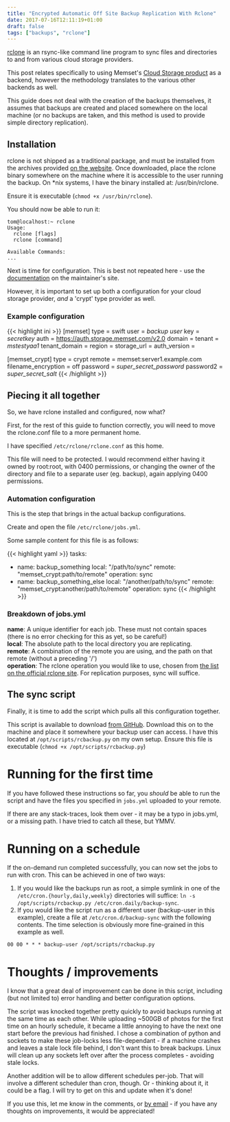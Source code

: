 ```yaml
---
title: "Encrypted Automatic Off Site Backup Replication With Rclone"
date: 2017-07-16T12:11:19+01:00
draft: false
tags: ["backups", "rclone"]
---
```


[rclone](https://rclone.org/) is an rsync-like command line program to sync files and directories to and from various cloud storage providers.

This post relates specifically to using Memset's [Cloud Storage product](https://www.memset.com/cloud/storage/) as a backend, however the methodology translates to the various other backends as well.

This guide does not deal with the creation of the backups themselves, it assumes that backups are created and placed somewhere on the local machine (or no backups are taken, and this method is used to provide simple directory replication).

<!-- markdownlint-disable MD002 MD022-->
## Installation
<!-- markdownlint-enable MD002 MD022-->

rclone is not shipped as a traditional package, and must be installed from the archives provided [on the website](https://rclone.org/downloads/). Once downloaded, place the rclone binary somewhere on the machine where it is accessible to the user running the backup. On *nix systems, I have the binary installed at: /usr/bin/rclone.

Ensure it is executable (`chmod +x /usr/bin/rclone`).

You should now be able to run it:

```markup
tom@localhost:~ rclone
Usage:
  rclone [flags]
  rclone [command]

Available Commands:
...
```

Next is time for configuration. This is best not repeated here - use the [documentation](https://rclone.org/docs/#configure) on the maintainer's site.

However, it is important to set up both a configuration for your cloud storage provider, *and* a 'crypt' type provider as well.

### Example configuration

<!-- markdownlint-disable MD034 -->
{{< highlight ini >}}
[memset]
type = swift
user = *backup user*
key = *secretkey*
auth = https://auth.storage.memset.com/v2.0
domain =
tenant = *mstestyaa1*
tenant_domain =
region =
storage_url =
auth_version =

[memset_crypt]
type = crypt
remote = memset:server1.example.com
filename_encryption = off
password = *super_secret_password*
password2 = *super_secret_salt*
{{< /highlight >}}
<!-- markdownlint-enable MD034 -->

## Piecing it all together

So, we have rclone installed and configured, now what?

First, for the rest of this guide to function correctly, you will need to move the rclone.conf file to a more permanent home.

I have specified `/etc/rclone/rclone.conf` as this home.

This file will need to be protected. I would recommend either having it owned by root:root, with 0400 permissions, or changing the owner of the directory and file to a separate user (eg. backup), again applying 0400 permissions.

### Automation configuration

This is the step that brings in the actual backup configurations.

Create and open the file `/etc/rclone/jobs.yml`.

Some sample content for this file is as follows:

<!-- markdownlint-disable MD006 MD032-->
{{< highlight yaml >}}
tasks:
  - name: backup_something
    local: "/path/to/sync"
    remote: "memset_crypt:path/to/remote"
    operation: sync
  - name: backup_something_else
    local: "/another/path/to/sync"
    remote: "memset_crypt:another/path/to/remote"
    operation: sync
{{< /highlight >}}
<!-- markdownlint-enable MD032-->

### Breakdown of jobs.yml

<!-- markdownlint-disable MD009-->
**name**: A unique identifier for each job. These must not contain spaces (there is no error checking for this as yet, so be careful!)  
**local**: The absolute path to the local directory you are replicating.  
**remote**: A combination of the remote you are using, and the path on that remote (without a preceding '/')  
**operation**: The rclone operation you would like to use, chosen from [the list on the official rclone site](https://rclone.org/commands/). For replication purposes, sync will suffice.
<!-- markdownlint-enable MD009-->

## The sync script

Finally, it is time to add the script which pulls all this configuration together.

This script is available to download [from GitHub](https://gist.githubusercontent.com/tnwhitwell/834b10c80a5985e62df8b6e2ba358683/raw/1a8a99c5adbba2db68e69d7bedd97918f6eb03a9/rclonesync.py). Download this on to the machine and place it somewhere your backup user can access. I have this located at `/opt/scripts/rcbackup.py` on my own setup. Ensure this file is executable (`chmod +x /opt/scripts/rcbackup.py`)

# Running for the first time

If you have followed these instructions so far, you *should* be able to run the script and have the files you specified in `jobs.yml` uploaded to your remote.

If there are any stack-traces, look them over - it may be a typo in jobs.yml, or a missing path. I have tried to catch all these, but YMMV.

# Running on a schedule

If the on-demand run completed successfully, you can now set the jobs to run with cron. This can be achieved in one of two ways:

1. If you would like the backups run as root, a simple symlink in one of the `/etc/cron.{hourly,daily,weekly}` directories will suffice: `ln -s /opt/scripts/rcbackup.py /etc/cron.daily/backup-sync`.
1. If you would like the script run as a different user (backup-user in this example), create a file at `/etc/cron.d/backup-sync` with the following contents. The time selection is obviously more fine-grained in this example as well.

```markup
00 00 * * * backup-user /opt/scripts/rcbackup.py
```

# Thoughts / improvements

I know that a great deal of improvement can be done in this script, including (but not limited to) error handling and better configuration options.

The script was knocked together pretty quickly to avoid backups running at the same time as each other. While uploading ~500GB of photos for the first time on an hourly schedule, it became a little annoying to have the next one start before the previous had finished. I chose a combination of python and sockets to make these job-locks less file-dependant - if a machine crashes and leaves a stale lock file behind, I don't want this to break backups. Linux will clean up any sockets left over after the process completes - avoiding stale locks.

Another addition will be to allow different schedules per-job. That will involve a different scheduler than cron, though. Or - thinking about it, it could be a flag. I will try to get on this and update when it's done!

If you use this, let me know in the comments, or [by email](mailto:hi@whitwell.xyz) - if you have any thoughts on improvements, it would be appreciated!
